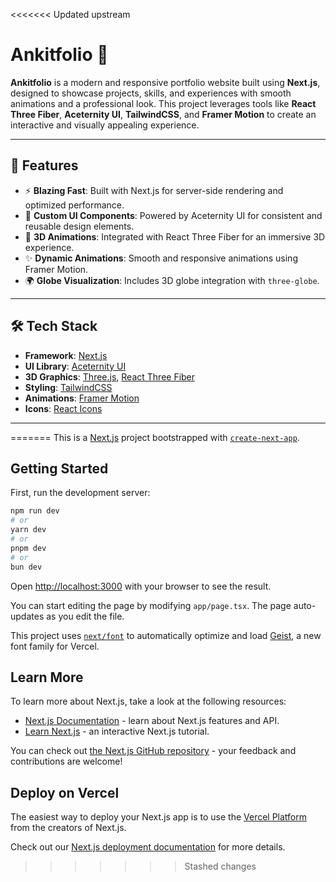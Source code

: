 <<<<<<< Updated upstream
# Ankitfolio 🌟

**Ankitfolio** is a modern and responsive portfolio website built using **Next.js**, designed to showcase projects, skills, and experiences with smooth animations and a professional look. This project leverages tools like **React Three Fiber**, **Aceternity UI**, **TailwindCSS**, and **Framer Motion** to create an interactive and visually appealing experience.

---

## 🚀 Features

- ⚡ **Blazing Fast**: Built with Next.js for server-side rendering and optimized performance.
- 🎨 **Custom UI Components**: Powered by Aceternity UI for consistent and reusable design elements.
- 🌌 **3D Animations**: Integrated with React Three Fiber for an immersive 3D experience.
- ✨ **Dynamic Animations**: Smooth and responsive animations using Framer Motion.
- 🌍 **Globe Visualization**: Includes 3D globe integration with `three-globe`.

---

## 🛠️ Tech Stack

- **Framework**: [Next.js](https://nextjs.org/)
- **UI Library**: [Aceternity UI](https://aceternity-ui-link.com)  
- **3D Graphics**: [Three.js](https://threejs.org/), [React Three Fiber](https://docs.pmnd.rs/react-three-fiber)
- **Styling**: [TailwindCSS](https://tailwindcss.com/)
- **Animations**: [Framer Motion](https://www.framer.com/motion/)
- **Icons**: [React Icons](https://react-icons.github.io/react-icons/)

---
=======
This is a [Next.js](https://nextjs.org) project bootstrapped with [`create-next-app`](https://nextjs.org/docs/app/api-reference/cli/create-next-app).

## Getting Started

First, run the development server:

```bash
npm run dev
# or
yarn dev
# or
pnpm dev
# or
bun dev
```

Open [http://localhost:3000](http://localhost:3000) with your browser to see the result.

You can start editing the page by modifying `app/page.tsx`. The page auto-updates as you edit the file.

This project uses [`next/font`](https://nextjs.org/docs/app/building-your-application/optimizing/fonts) to automatically optimize and load [Geist](https://vercel.com/font), a new font family for Vercel.

## Learn More

To learn more about Next.js, take a look at the following resources:

- [Next.js Documentation](https://nextjs.org/docs) - learn about Next.js features and API.
- [Learn Next.js](https://nextjs.org/learn) - an interactive Next.js tutorial.

You can check out [the Next.js GitHub repository](https://github.com/vercel/next.js) - your feedback and contributions are welcome!

## Deploy on Vercel

The easiest way to deploy your Next.js app is to use the [Vercel Platform](https://vercel.com/new?utm_medium=default-template&filter=next.js&utm_source=create-next-app&utm_campaign=create-next-app-readme) from the creators of Next.js.

Check out our [Next.js deployment documentation](https://nextjs.org/docs/app/building-your-application/deploying) for more details.
>>>>>>> Stashed changes
